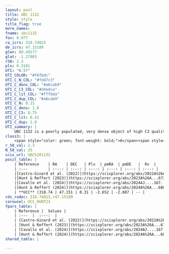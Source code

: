 ```yaml
---
layout: post
title: UBC 1132
style: style
title_flag: true
more_names: 
fname: ubc1132
fov: 0.077
ra_icrs: 318.74023
de_icrs: 47.15109
glon: 89.49177
glat: -1.17083
r50: 2.3
plx: 0.3101
UTI: "0.57"
UTI_COLOR: "#f6fbdc"
UTI_C_N_COL: "#fdd7c3"
UTI_C_dens_COL: "#a6cab9"
UTI_C_C3_COL: "#d4edca"
UTI_C_lit_COL: "#fff6da"
UTI_C_dup_COL: "#a6cab9"
UTI_C_N: 0.25
UTI_C_dens: 1.0
UTI_C_C3: 0.75
UTI_C_lit: 0.42
UTI_C_dup: 1.0
UTI_summary: |
    UBC 1132 is a poorly populated, very dense object of high C3 quality. It was recently reported in the literature.
class3: |
    <span style="color: green; font-weight: bold;">A</span><span style="color: #FFC300; font-weight: bold;">B</span>
r_50_val: 2.3
N_50_val: 25
scix_url: UBC%201132
posit_table: |
    | Reference    | RA    | DEC   | Plx  | pmRA  | pmDE   |  Rv  |
    | :---         | :---: | :---: | :---: | :---: | :---: | :---: |
    |[Castro-Ginard et al. (2022)](https://scixplorer.org/abs/2022A%26A...661A.118C) | 318.71 | 47.16 | 0.31 | -2.64 | -2.89 | -21.02 |
    |[Hunt & Reffert (2023)](https://scixplorer.org/abs/2023A%26A...673A.114H) | 318.753 | 47.151 | 0.316 | -2.667 | -2.892 | -- |
    |[Cavallo et al. (2024)](https://scixplorer.org/abs/2024AJ....167...12C) | 318.741 | 47.149 | 0.318 | -- | -- | -- |
    |[Hunt & Reffert (2024)](https://scixplorer.org/abs/2024A%26A...686A..42H) | 318.753 | 47.151 | 0.316 | -2.667 | -2.892 | -- |
    | **UCC** |318.74 | 47.151 | 0.31 | -2.652 | -2.887 | -- | 
cds_radec: 318.74023,+47.15109
carousel: UCC_HUNT23
fpars_table: |
    | Reference |  Values |
    | :---  |  :---:  |
    | [Castro-Ginard et al. (2022)](https://scixplorer.org/abs/2022A%26A...661A.118C) | `AV=0.605, Dist=3208, logAge=8.525` |
    | [Hunt & Reffert (2023)](https://scixplorer.org/abs/2023A%26A...673A.114H) | `AV50=1.508, diffAV50=2.382, MOD50=12.24, logAge50=7.746` |
    | [Cavallo et al. (2024)](https://scixplorer.org/abs/2024AJ....167...12C) | `AV50=1.7, dMod50=11.95, logAge50=8.09, [Fe/H]50=-0.27` |
    | [Hunt & Reffert (2024)](https://scixplorer.org/abs/2024A%26A...686A..42H) | `MassJ=295.064` |
shared_table: |
    
---
```

